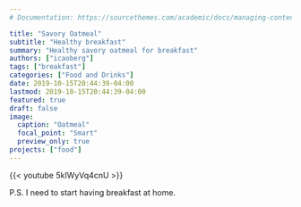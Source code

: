 ```yaml
---
# Documentation: https://sourcethemes.com/academic/docs/managing-content/

title: "Savory Oatmeal"
subtitle: "Healthy breakfast"
summary: "Healthy savory oatmeal for breakfast"
authors: ["icaoberg"]
tags: ["breakfast"]
categories: ["Food and Drinks"]
date: 2019-10-15T20:44:39-04:00
lastmod: 2019-10-15T20:44:39-04:00
featured: true
draft: false
image:
  caption: "Oatmeal"
  focal_point: "Smart"
  preview_only: true
projects: ["food"]
---
```


{{< youtube 5kIWyVq4cnU >}}

P.S. I need to start having breakfast at home. 

